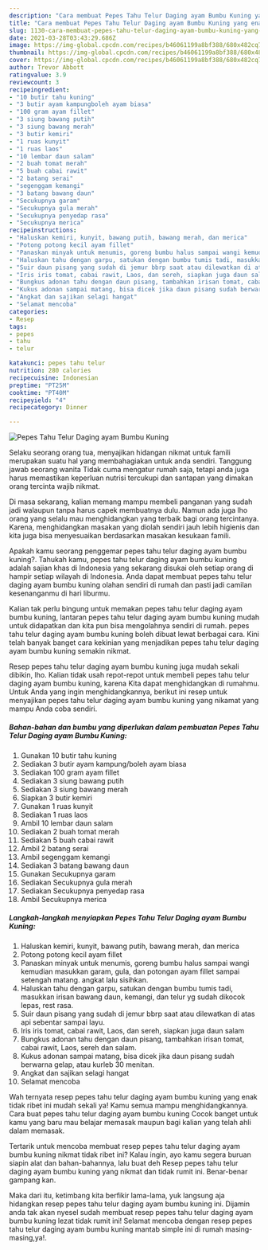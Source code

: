 ```yaml
---
description: "Cara membuat Pepes Tahu Telur Daging ayam Bumbu Kuning yang enak Untuk Jualan"
title: "Cara membuat Pepes Tahu Telur Daging ayam Bumbu Kuning yang enak Untuk Jualan"
slug: 1130-cara-membuat-pepes-tahu-telur-daging-ayam-bumbu-kuning-yang-enak-untuk-jualan
date: 2021-03-28T03:43:29.686Z
image: https://img-global.cpcdn.com/recipes/b46061199a8bf388/680x482cq70/pepes-tahu-telur-daging-ayam-bumbu-kuning-foto-resep-utama.jpg
thumbnail: https://img-global.cpcdn.com/recipes/b46061199a8bf388/680x482cq70/pepes-tahu-telur-daging-ayam-bumbu-kuning-foto-resep-utama.jpg
cover: https://img-global.cpcdn.com/recipes/b46061199a8bf388/680x482cq70/pepes-tahu-telur-daging-ayam-bumbu-kuning-foto-resep-utama.jpg
author: Trevor Abbott
ratingvalue: 3.9
reviewcount: 3
recipeingredient:
- "10 butir tahu kuning"
- "3 butir ayam kampungboleh ayam biasa"
- "100 gram ayam fillet"
- "3 siung bawang putih"
- "3 siung bawang merah"
- "3 butir kemiri"
- "1 ruas kunyit"
- "1 ruas laos"
- "10 lembar daun salam"
- "2 buah tomat merah"
- "5 buah cabai rawit"
- "2 batang serai"
- "segenggam kemangi"
- "3 batang bawang daun"
- "Secukupnya garam"
- "Secukupnya gula merah"
- "Secukupnya penyedap rasa"
- "Secukupnya merica"
recipeinstructions:
- "Haluskan kemiri, kunyit, bawang putih, bawang merah, dan merica"
- "Potong potong kecil ayam fillet"
- "Panaskan minyak untuk menumis, goreng bumbu halus sampai wangi kemudian masukkan garam, gula, dan potongan ayam fillet sampai setengah matang. angkat lalu sisihkan."
- "Haluskan tahu dengan garpu, satukan dengan bumbu tumis tadi, masukkan irisan bawang daun, kemangi, dan telur yg sudah dikocok lepas, rest rasa."
- "Suir daun pisang yang sudah di jemur bbrp saat atau dilewatkan di atas api sebentar sampai layu."
- "Iris iris tomat, cabai rawit, Laos, dan sereh, siapkan juga daun salam"
- "Bungkus adonan tahu dengan daun pisang, tambahkan irisan tomat, cabai rawit, Laos, sereh dan salam."
- "Kukus adonan sampai matang, bisa dicek jika daun pisang sudah berwarna gelap, atau kurleb 30 menitan."
- "Angkat dan sajikan selagi hangat"
- "Selamat mencoba"
categories:
- Resep
tags:
- pepes
- tahu
- telur

katakunci: pepes tahu telur 
nutrition: 280 calories
recipecuisine: Indonesian
preptime: "PT25M"
cooktime: "PT40M"
recipeyield: "4"
recipecategory: Dinner

---
```



![Pepes Tahu Telur Daging ayam Bumbu Kuning](https://img-global.cpcdn.com/recipes/b46061199a8bf388/680x482cq70/pepes-tahu-telur-daging-ayam-bumbu-kuning-foto-resep-utama.jpg)

Selaku seorang orang tua, menyajikan hidangan nikmat untuk famili merupakan suatu hal yang membahagiakan untuk anda sendiri. Tanggung jawab seorang  wanita Tidak cuma mengatur rumah saja, tetapi anda juga harus memastikan keperluan nutrisi tercukupi dan santapan yang dimakan orang tercinta wajib nikmat.

Di masa  sekarang, kalian memang mampu membeli panganan yang sudah jadi walaupun tanpa harus capek membuatnya dulu. Namun ada juga lho orang yang selalu mau menghidangkan yang terbaik bagi orang tercintanya. Karena, menghidangkan masakan yang diolah sendiri jauh lebih higienis dan kita juga bisa menyesuaikan berdasarkan masakan kesukaan famili. 



Apakah kamu seorang penggemar pepes tahu telur daging ayam bumbu kuning?. Tahukah kamu, pepes tahu telur daging ayam bumbu kuning adalah sajian khas di Indonesia yang sekarang disukai oleh setiap orang di hampir setiap wilayah di Indonesia. Anda dapat membuat pepes tahu telur daging ayam bumbu kuning olahan sendiri di rumah dan pasti jadi camilan kesenanganmu di hari liburmu.

Kalian tak perlu bingung untuk memakan pepes tahu telur daging ayam bumbu kuning, lantaran pepes tahu telur daging ayam bumbu kuning mudah untuk didapatkan dan kita pun bisa mengolahnya sendiri di rumah. pepes tahu telur daging ayam bumbu kuning boleh dibuat lewat berbagai cara. Kini telah banyak banget cara kekinian yang menjadikan pepes tahu telur daging ayam bumbu kuning semakin nikmat.

Resep pepes tahu telur daging ayam bumbu kuning juga mudah sekali dibikin, lho. Kalian tidak usah repot-repot untuk membeli pepes tahu telur daging ayam bumbu kuning, karena Kita dapat menghidangkan di rumahmu. Untuk Anda yang ingin menghidangkannya, berikut ini resep untuk menyajikan pepes tahu telur daging ayam bumbu kuning yang nikamat yang mampu Anda coba sendiri.

<!--inarticleads1-->

##### Bahan-bahan dan bumbu yang diperlukan dalam pembuatan Pepes Tahu Telur Daging ayam Bumbu Kuning:

1. Gunakan 10 butir tahu kuning
1. Sediakan 3 butir ayam kampung/boleh ayam biasa
1. Sediakan 100 gram ayam fillet
1. Sediakan 3 siung bawang putih
1. Sediakan 3 siung bawang merah
1. Siapkan 3 butir kemiri
1. Gunakan 1 ruas kunyit
1. Sediakan 1 ruas laos
1. Ambil 10 lembar daun salam
1. Sediakan 2 buah tomat merah
1. Sediakan 5 buah cabai rawit
1. Ambil 2 batang serai
1. Ambil segenggam kemangi
1. Sediakan 3 batang bawang daun
1. Gunakan Secukupnya garam
1. Sediakan Secukupnya gula merah
1. Sediakan Secukupnya penyedap rasa
1. Ambil Secukupnya merica




<!--inarticleads2-->

##### Langkah-langkah menyiapkan Pepes Tahu Telur Daging ayam Bumbu Kuning:

1. Haluskan kemiri, kunyit, bawang putih, bawang merah, dan merica
1. Potong potong kecil ayam fillet
1. Panaskan minyak untuk menumis, goreng bumbu halus sampai wangi kemudian masukkan garam, gula, dan potongan ayam fillet sampai setengah matang. angkat lalu sisihkan.
1. Haluskan tahu dengan garpu, satukan dengan bumbu tumis tadi, masukkan irisan bawang daun, kemangi, dan telur yg sudah dikocok lepas, rest rasa.
1. Suir daun pisang yang sudah di jemur bbrp saat atau dilewatkan di atas api sebentar sampai layu.
1. Iris iris tomat, cabai rawit, Laos, dan sereh, siapkan juga daun salam
1. Bungkus adonan tahu dengan daun pisang, tambahkan irisan tomat, cabai rawit, Laos, sereh dan salam.
1. Kukus adonan sampai matang, bisa dicek jika daun pisang sudah berwarna gelap, atau kurleb 30 menitan.
1. Angkat dan sajikan selagi hangat
1. Selamat mencoba




Wah ternyata resep pepes tahu telur daging ayam bumbu kuning yang enak tidak ribet ini mudah sekali ya! Kamu semua mampu menghidangkannya. Cara buat pepes tahu telur daging ayam bumbu kuning Cocok banget untuk kamu yang baru mau belajar memasak maupun bagi kalian yang telah ahli dalam memasak.

Tertarik untuk mencoba membuat resep pepes tahu telur daging ayam bumbu kuning nikmat tidak ribet ini? Kalau ingin, ayo kamu segera buruan siapin alat dan bahan-bahannya, lalu buat deh Resep pepes tahu telur daging ayam bumbu kuning yang nikmat dan tidak rumit ini. Benar-benar gampang kan. 

Maka dari itu, ketimbang kita berfikir lama-lama, yuk langsung aja hidangkan resep pepes tahu telur daging ayam bumbu kuning ini. Dijamin anda tak akan nyesel sudah membuat resep pepes tahu telur daging ayam bumbu kuning lezat tidak rumit ini! Selamat mencoba dengan resep pepes tahu telur daging ayam bumbu kuning mantab simple ini di rumah masing-masing,ya!.

